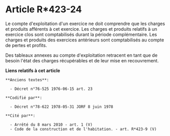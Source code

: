 # Article R*423-24

Le compte d'exploitation d'un exercice ne doit comprendre que les charges et produits afférents à cet exercice. Les charges
et produits relatifs à un exercice clos sont comptabilisés durant la période complémentaire. Les charges et produits des
exercices antérieurs sont comptabilisés au compte de pertes et profits.

Des tableaux annexes au compte d'exploitation retracent en tant que de besoin l'état des charges récupérables et de leur mise
en recouvrement.

**Liens relatifs à cet article**

	**Anciens textes**:

	  - Décret n°76-525 1976-06-15 art. 23

	**Codifié par**:

	  - Décret n°78-622 1978-05-31 JORF 8 juin 1978

	**Cité par**:

	  - Arrêté du 8 mars 2010 - art. 1 (V)
	  - Code de la construction et de l'habitation. - art. R*423-9 (V)
